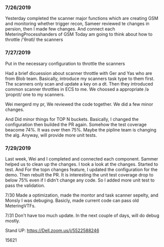 ### 7/26/2019
Yesterday completed the scanner major functions which are creating GSM and monitoring whether trigger recon,
Sameer reviewed te changes in persion, then I  made few changes.
And connect each MeteringProcesshanders of GSM
Today am going to think about how to throttle /'θrɑtl/ the scanners

### 7/27/2019
Put in the necessary configuration to throttle the scanners

Had a brief dicuession about scanner throttle with Ger and Yas who are from Blob team.
Basically, introduce my scanners task type to them first. The scanners only scan and update a key on a dt. 
Then they introduced common scanner throttles in ECS to me. We choosed a appropriate /əˈproprɪt/ one to my scanners.

Wei mergerd my pr, We reviewed the code together. We did a few minor changes.

And Did minor things for TOP N buckets. Basically, I changed the configuration then builded the PR again. Somehow the test coverage beacome 74%. It was over then 75%. Maybe the pipline team is changing the alg. Anyway, will provide more unit tests.

### 7/29/2019
Last week, Wei and I completed and connected each component.
Sammer helped us to clean up the changes. I took a look at the changes. Started to test.
And For the topn changes feature, I updated the configuration for the demo. Then rebuilt the PR.
It is interesting the unit test coverage drop to below 75% even if I didn't change any code. So I added more unit test to pass the validation.

7/30
Made a optimization, made the montor and task scanner sepelty, and Monsly I was debuging. 
Basicly, made current code can pass old MeteringVTFs.

7/31
Don't have too much update. In the next couple of days, will do debug mostly.


Stand UP: https://Dell.zoom.us/j/5522588246

15621
